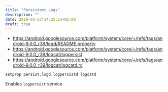 ```yaml
---
title: "Persistent Logs"
description: ""
date: 2019-05-23T14:25:53+02:00
draft: true
---
```


- https://android.googlesource.com/platform/system/core/+/refs/tags/android-9.0.0_r39/logd/README.property
- https://android.googlesource.com/platform/system/core/+/refs/tags/android-9.0.0_r39/logcat/logpersist
- https://android.googlesource.com/platform/system/core/+/refs/tags/android-9.0.0_r39/logcat/logcatd.rc

```
setprop persist.logd.logpersistd logcatd
```

Enables `logpersist` service
